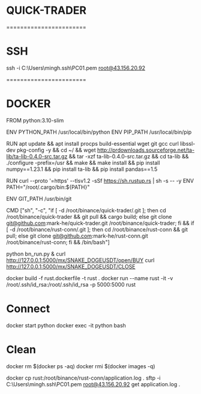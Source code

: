 # QUICK-TRADER
=======================
# SSH
ssh -i C:\Users\mingh\.ssh\PC01.pem root@43.156.20.92


=======================
# DOCKER
FROM python:3.10-slim

ENV PYTHON_PATH /usr/local/bin/python
ENV PIP_PATH /usr/local/bin/pip

RUN apt update && apt install procps build-essential wget git gcc curl libssl-dev pkg-config -y && cd ~/ && wget http://prdownloads.sourceforge.net/ta-lib/ta-lib-0.4.0-src.tar.gz && tar -xzf ta-lib-0.4.0-src.tar.gz && cd ta-lib && ./configure -prefix=/usr && make && make install  && pip install numpy==1.23.1 && pip install ta-lib && pip install pandas==1.5

RUN curl --proto '=https' --tlsv1.2 -sSf https://sh.rustup.rs | sh -s -- -y
ENV PATH="/root/.cargo/bin:${PATH}"

ENV GIT_PATH /usr/bin/git

CMD ["sh", "-c", "if [ -d /root/binance/quick-trader/.git ]; then cd /root/binance/quick-trader && git pull && cargo build; else git clone git@github.com:mark-he/quick-trader.git /root/binance/quick-trader; fi && if [ -d /root/binance/rust-conn/.git ]; then cd /root/binance/rust-conn && git pull; else git clone git@github.com:mark-he/rust-conn.git /root/binance/rust-conn; fi && /bin/bash"]

python bn_run.py &
curl http://127.0.0.1:5000/mx/SNAKE_DOGEUSDT/open/BUY
curl http://127.0.0.1:5000/mx/SNAKE_DOGEUSDT/CLOSE

docker build -f rust.dockerfile -t rust .
docker run --name rust -it -v /root/.ssh/id_rsa:/root/.ssh/id_rsa -p 5000:5000 rust

# Connect
docker start python
docker exec -it python bash
# Clean
docker rm $(docker ps -aq)
docker rmi $(docker images -q)


docker cp rust:/root/binance/rust-conn/application.log .
sftp -i C:\Users\mingh\.ssh\PC01.pem root@43.156.20.92
get application.log .


